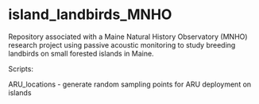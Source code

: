# island_landbirds_MNHO

Repository associated with a Maine Natural History Observatory (MNHO) research project using passive acoustic monitoring to study breeding landbirds on small forested islands in Maine.

Scripts:

ARU_locations - generate random sampling points for ARU deployment on islands 
